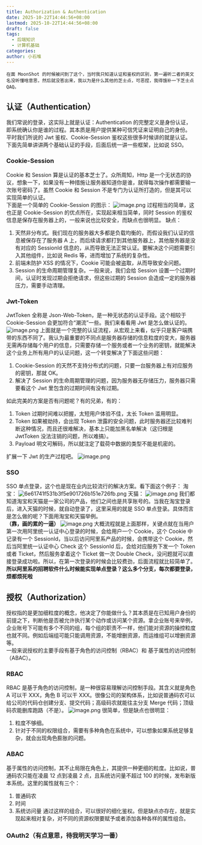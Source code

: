 ```yaml
---
title: Authorization & Authentication
date: 2025-10-22T14:44:56+08:00
lastmod: 2025-10-22T14:44:56+08:00
draft: false
tags:
  - 后端知识
  - 计算机基础
categories:
author: 小石堆
---
```


    在面 MoonShot 的时候被问到了这个，当时我只知道认证和鉴权的区别，第一遍听二者的英文名没听懂啥意思，然后就没答出来，我以为是什么其他的芝士点，可恶捏，我得饿补一下芝士点QAQ。

## 认证（Authentication）

我们常说的登录，这实际上就是认证：Authentication 的完整定义是身份认证，即系统确认你是谁的过程。其本质是用户提供某种可信凭证来证明自己的身份。<br>
平时我们所说的 Jwt 鉴权、Cookie-Session 鉴权这些很多时候讲的就是认证。下面先简单讲讲两个基础认证的手段，后面后统一讲一些框架，比如说 SSO。

### Cookie-Session

Cookie 和 Session 算是认证的基本芝士了。众所周知，Http 是一个无状态的协议，想象一下，如果没有一种措施让服务器知道你是谁，就得每次操作都需要输一次账号密码了。虽然 Cookie 和 Session 不是专门为认证所打造的，但是其可以实现简单的认证。<br>
下面是一个简单的 Cookie-Session 的图示：
![image.png](https://img.xiaoshidui.top/blog-pic/images/20251022234230568.png)
过程相当的简单，这也正是 Cookie-Session 的优点所在，实现起来相当简单，同时 Session 的鉴权信息是保存在服务器上的，一般来说也比较安全，而缺点也很明显。
缺点：

1. 天然非分布式。我们现在的服务器大多都是负载均衡的，而假设我们认证的信息被保存在了服务器 A 上，而后续请求都打到其他服务器上，其他服务器是没有对应的 SessionId 信息的，从而导致无法正常认证。要解决这个问题需要引入其他组件，比如说 Redis 等，进而增加了系统的复杂性。
2. 前端未防护 XSS 的情况下，Cookie 可能会被盗取，从而导致安全问题。
3. Session 的生命周期管理复杂。一般来说，我们会给 Session 设置一个过期时间，认证时发现过期会拒绝请求，但这些过期的 Session 会造成一定的服务器压力，需要手动清理。

### Jwt-Token

JwtToken 全称是 Json-Web-Token，是一种无状态的认证手段。这个相较于 Cookie-Session 会更加符合“潮流”一些。我们来看看用 Jwt 是怎么做认证的。
![image.png](https://img.xiaoshidui.top/blog-pic/images/20251023000129478.png)
上面就是一个完整的认证流程，从宏观上来看，似乎只是客户端携带的东西不同了。我认为最重要的不同点是服务器存储的信息粒度的变大，服务器无需再存储每个用户的信息，只需要存储一个服务或者一个业务的密钥，就能解决这个业务上所有用户的认证问题，这一个转变解决了下面这些问题：

1. Cookie-Session 的天然不支持分布式的问题，只要一台服务器上有对应服务的密钥，那就 OK。
2. 解决了 Session 的生命周期管理的问题，因为服务器无存储压力，服务器只需要看这个 Jwt 里包含的过期时间有没有过期。

如此完美的方案是否有问题呢？有的兄弟，有的：

1. Token 过期时间难以把握，太短用户体验不佳，太长 Token 滥用明显。
2. Token 如果被劫持，会出现 Token 泄露的安全问题，此时服务器还比较难判断这种情况，而且还很难解决，基本上只能加黑名单解决（这归根是 JwtToken 没法注销的问题，所以难搞）。
3. Payload 明文可解码，所以就注定了载荷中数据的类型不能是机密的。

扩展一下 Jwt 的生产过程吧。
![image.png](https://img.xiaoshidui.top/blog-pic/images/20251023001936559.png)

### SSO

SSO 单点登录，这个也是现在业内比较流行的解决方案。看下面这个例子：
淘宝：
![6e61741f531b3f5e901726b151e726fb.png](https://img.xiaoshidui.top/blog-pic/images/20251023004335468.png)
天猫：
![image.png](https://img.xiaoshidui.top/blog-pic/images/20251023004329355.png)
我们都知道淘宝和天猫是一家公司的产品，他们之间也是共享账号的。当我在淘宝登录后，进入天猫的时候，就自动登录了，这里采用的就是 SSO 单点登录。具体而言是怎么做的呢？下面用淘宝和天猫举例。<br>
**（靠，画的累的一逼）**
![image.png](https://img.xiaoshidui.top/blog-pic/images/20251023010617177.png)
大概流程就是上面那样，关键点就在当用户第一次用阿里统一认证中心登录的时候，会给用户一个 Cookie，这个 Cookie 中记录有一个 SessionId，当以后访问阿里系产品的时候，会携带这个 Cookie，然后当阿里统一认证中心 Check 这个 SessionId 后，会给对应服务下发一个 Token 或者 Ticket，然后服务拿着这个 Ticket 做一次 Double Check，没问题就可以直接登录成功啦。所以，在第一次登录的时候会比较费劲，后面流程就比较简单了。
**所以阿里系的招聘软件什么时候能实现单点登录？这么多个分支，每次都要登录，烦都烦死啦**

## 授权（Authorization）

授权指的是更加细粒度的概念，他决定了你能做什么？其本质是在已知用户身份的前提之下，判断他是否被允许执行某个动作或访问某个资源。拿企业账号来举例，企业账号下可能有多个不同的组，每个组的职责不一样，他们能对资源的操控粒度也就不同。例如后端组可能只能调用资源，不能增删资源，而运维组可以增删资源等。<br>
一般来说授权的主要手段有基于角色的访问控制（RBAC）和 基于属性的访问控制（ABAC）。

### RBAC

RBAC 是基于角色的访问控制，是一种很容易理解访问控制手段。其含义就是角色 A 可以干 XXX，角色 B 可以干 XXX。很像公司的架构体系，比如说普通码农可以给公司的代码仓创建分支、提交代码；高级码农就能往主分支 Merge 代码；顶级码农能删库跑路（不是）。
![image.png](https://img.xiaoshidui.top/blog-pic/images/20251023012641306.png)
很简单，但是缺点也很明显：

1. 粒度不够细。
2. 针对于不同的权限组合，需要有多种角色在系统中，可以想象如果系统足够复杂，就会出现角色膨胀的问题。

### ABAC

基于属性的访问控制，其不止局限在角色上，其提供一种更细的粒度。比如说，普通码农只能在凌晨 12 点到凌晨 2 点，且系统访问量不超过 100 的时候，发布新版本系统。这里的属性就有三个：

1. 普通码农
2. 时间
3. 系统访问量
   通过这样的组合，可以很好的细化鉴权。但是缺点亦存在，就是实现起来相对复杂，对不同的资源权限要赋予或者添加各种各样的属性组合。

### OAuth2（有点意思，待我明天学习一番）
